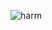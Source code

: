 ![harm](https://user-images.githubusercontent.com/88919177/141798454-c460a629-7112-4d74-91de-b4aadeae31d7.gif)
